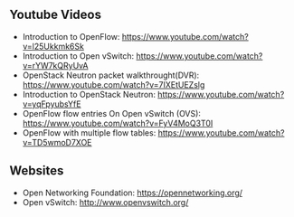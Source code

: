 ## Youtube Videos

* Introduction to OpenFlow: https://www.youtube.com/watch?v=l25Ukkmk6Sk
* Introduction to Open vSwitch: https://www.youtube.com/watch?v=rYW7kQRyUvA
* OpenStack Neutron packet walkthrought(DVR): https://www.youtube.com/watch?v=7IXEtUEZslg
* Introduction to OpenStack Neutron: https://www.youtube.com/watch?v=yqFpyubsYfE
* OpenFlow flow entries On Open vSwitch (OVS): https://www.youtube.com/watch?v=FyV4MoQ3T0I
* OpenFlow with multiple flow tables: https://www.youtube.com/watch?v=TD5wmoD7XOE

## Websites

* Open Networking Foundation: https://opennetworking.org/
* Open vSwitch: http://www.openvswitch.org/
